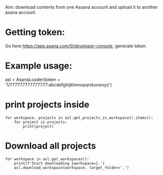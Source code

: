 Aim: download contents from one Assana account and upload it to another asana account.

# Getting token:
Go here https://app.asana.com/0/developer-console, generate token

# Example usage:
   asl = AsanaLoader(token = '1/777777777777777:abcdefghijklmnopqrstuvwxyz')

# print projects inside
    for workspace, projects in asl.get_projects_in_workspace().items():
        for project in projects:
            print(project)

# Download all projects
    for workspace in asl.get_workspaces():
        print(f'Start downloading {workspace=}.')
        asl.download_workspace(workspace, target_folder='.')
